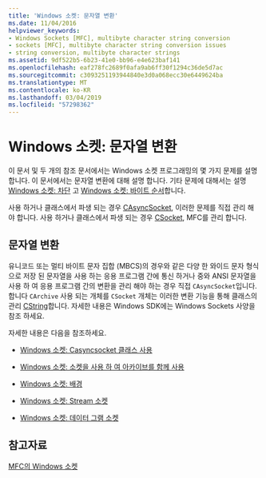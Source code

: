 ```yaml
---
title: 'Windows 소켓: 문자열 변환'
ms.date: 11/04/2016
helpviewer_keywords:
- Windows Sockets [MFC], multibyte character string conversion
- sockets [MFC], multibyte character string conversion issues
- string conversion, multibyte character strings
ms.assetid: 9df522b5-6b23-41e0-bb96-e4e623baf141
ms.openlocfilehash: eaf278fc2689f0afa9ab6ff30f1294c36de5d7ac
ms.sourcegitcommit: c3093251193944840e3d0a068ecc30e6449624ba
ms.translationtype: MT
ms.contentlocale: ko-KR
ms.lasthandoff: 03/04/2019
ms.locfileid: "57298362"
---
```

# <a name="windows-sockets-converting-strings"></a>Windows 소켓: 문자열 변환

이 문서 및 두 개의 참조 문서에서는 Windows 소켓 프로그래밍의 몇 가지 문제를 설명합니다. 이 문서에서는 문자열 변환에 대해 설명 합니다. 기타 문제에 대해서는 설명 [Windows 소켓: 차단](../mfc/windows-sockets-blocking.md) 고 [Windows 소켓: 바이트 순서](../mfc/windows-sockets-byte-ordering.md)합니다.

사용 하거나 클래스에서 파생 되는 경우 [CAsyncSocket](../mfc/reference/casyncsocket-class.md), 이러한 문제를 직접 관리 해야 합니다. 사용 하거나 클래스에서 파생 되는 경우 [CSocket](../mfc/reference/csocket-class.md), MFC를 관리 합니다.

## <a name="converting-strings"></a>문자열 변환

유니코드 또는 멀티 바이트 문자 집합 (MBCS)의 경우와 같은 다양 한 와이드 문자 형식으로 저장 된 문자열을 사용 하는 응용 프로그램 간에 통신 하거나 중와 ANSI 문자열을 사용 하 여 응용 프로그램 간의 변환을 관리 해야 하는 경우 직접 `CAsyncSocket`입니다. 합니다 `CArchive` 사용 되는 개체를 `CSocket` 개체는 이러한 변환 기능을 통해 클래스의 관리 [CString](../atl-mfc-shared/reference/cstringt-class.md)합니다. 자세한 내용은 Windows SDK에는 Windows Sockets 사양을 참조 하세요.

자세한 내용은 다음을 참조하세요.

- [Windows 소켓: Casyncsocket 클래스 사용](../mfc/windows-sockets-using-class-casyncsocket.md)

- [Windows 소켓: 소켓을 사용 하 여 아카이브를 함께 사용](../mfc/windows-sockets-using-sockets-with-archives.md)

- [Windows 소켓: 배경](../mfc/windows-sockets-background.md)

- [Windows 소켓: Stream 소켓](../mfc/windows-sockets-stream-sockets.md)

- [Windows 소켓: 데이터 그램 소켓](../mfc/windows-sockets-datagram-sockets.md)

## <a name="see-also"></a>참고자료

[MFC의 Windows 소켓](../mfc/windows-sockets-in-mfc.md)

